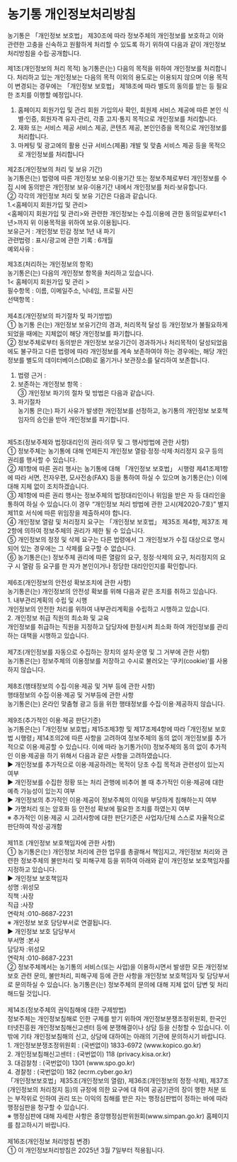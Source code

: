 # 농기통 개인정보처리방침
농기통은 「개인정보 보호법」 제30조에 따라 정보주체의 개인정보를 보호하고 이와 관련한 고충을 신속하고 원활하게 처리할 수 있도록 하기 위하여 다음과 같이 개인정보 처리방침을 수립·공개합니다.

제1조(개인정보의 처리 목적)
 농기통은(는) 다음의 목적을 위하여 개인정보를 처리합니다. 처리하고 있는 개인정보는 다음의 목적 이외의 용도로는 이용되지 않으며 이용 목적이 변경되는 경우에는 「개인정보 보호법」 제18조에 따라 별도의 동의를
받는 등 필요한 조치를 이행할 예정입니다.
 1. 홈페이지 회원가입 및 관리
회원 가입의사 확인, 회원제 서비스 제공에 따른 본인 식별·인증, 회원자격 유지·관리, 각종 고지·통지 목적으로 개인정보를 처리합니다.
 2. 재화 또는 서비스 제공
서비스 제공, 콘텐츠 제공, 본인인증을 목적으로 개인정보를 처리합니다.
 3. 마케팅 및 광고에의 활용
신규 서비스(제품) 개발 및 맞춤 서비스 제공 등을 목적으로 개인정보를 처리합니다

제2조(개인정보의 처리 및 보유 기간)<br/>
농기통은(는) 법령에 따른 개인정보 보유·이용기간 또는 정보주체로부터 개인정보를 수집 시에 동의받은 개인정보 보유·이용기간 내에서 개인정보를 처리·보유합니다.<br/>
 ② 각각의 개인정보 처리 및 보유 기간은 다음과 같습니다.<br/>
 1.<홈페이지 회원가입 및 관리><br/>
 <홈페이지 회원가입 및 관리>와 관련한 개인정보는 수집.이용에 관한 동의일로부터<1년>까지 위 이용목적을 위하여 보유.이용됩니다.<br/>
보유근거 : 개인정보 민감 정보 1년 내 파기<br/>
관련법령 : 표시/광고에 관한 기록 : 6개월<br/>
예외사유 :<br/>

제3조(처리하는 개인정보의 항목)<br/>
농기통은(는) 다음의 개인정보 항목을 처리하고 있습니다.<br/>
 1< 홈페이지 회원가입 및 관리 ><br/>
필수항목 : 이름, 이메일주소, 닉네임, 프로필 사진<br/>
선택항목 :<br/>
<br/>
제4조(개인정보의 파기절차 및 파기방법)<br/>
 ① 농기통 은(는) 개인정보 보유기간의 경과, 처리목적 달성 등 개인정보가 불필요하게 되었을 때에는 지체없이 해당 개인정보를 파기합니다.<br/>
 ② 정보주체로부터 동의받은 개인정보 보유기간이 경과하거나 처리목적이 달성되었음에도 불구하고 다른 법령에 따라 개인정보를 계속 보존하여야 하는 경우에는, 해당 개인정보를 별도의 데이터베이스(DB)로 옮기거나 보관장소를 달리하여 보존합니다.<br/>
 1. 법령 근거 :<br/>
 2. 보존하는 개인정보 항목 : <br/>
③ 개인정보 파기의 절차 및 방법은 다음과 같습니다.<br/>
 1. 파기절차<br/>
농기통 은(는) 파기 사유가 발생한 개인정보를 선정하고, 농기통의 개인정보 보호책임자의 승인을 받아 개인정보를 파기합니다.<br/>
<br/>
제5조(정보주체와 법정대리인의 권리·의무 및 그 행사방법에 관한 사항)<br/>
 ① 정보주체는 농기통에 대해 언제든지 개인정보 열람·정정·삭제·처리정지 요구 등의 권리를 행사할 수 있습니다.<br/>
 ② 제1항에 따른 권리 행사는 농기통에 대해 「개인정보 보호법」 시행령 제41조제1항에 따라 서면, 전자우편, 모사전송(FAX) 등을 통하여 하실 수 있으며 농기통은(는) 이에 대해 지체 없이 조치하겠습니다.<br/>
 ③ 제1항에 따른 권리 행사는 정보주체의 법정대리인이나 위임을 받은 자 등 대리인을 통하여 하실 수 있습니다.이 경우 “개인정보 처리 방법에 관한 고시(제2020-7호)” 별지 제11호 서식에 따른 위임장을 제출하셔야 합니다.<br/>
 ④ 개인정보 열람 및 처리정지 요구는 「개인정보 보호법」 제35조 제4항, 제37조 제2항에 의하여 정보주체의 권리가 제한 될 수 있습니다.<br/>
 ⑤ 개인정보의 정정 및 삭제 요구는 다른 법령에서 그 개인정보가 수집 대상으로 명시되어 있는 경우에는 그 삭제를 요구할 수 없습니다.<br/>
 ⑥ 농기통은(는) 정보주체 권리에 따른 열람의 요구, 정정·삭제의 요구, 처리정지의 요구 시 열람 등 요구를 한 자가 본인이거나 정당한 대리인인지를 확인합니다.<br/>
 <br/>
제6조(개인정보의 안전성 확보조치에 관한 사항)<br/>
 농기통은(는) 개인정보의 안전성 확보를 위해 다음과 같은 조치를 취하고 있습니다.<br/>
 1. 내부관리계획의 수립 및 시행<br/>
개인정보의 안전한 처리를 위하여 내부관리계획을 수립하고 시행하고 있습니다.<br/>
 2. 개인정보 취급 직원의 최소화 및 교육<br/>
개인정보를 취급하는 직원을 지정하고 담당자에 한정시켜 최소화 하여 개인정보를 관리하는 대책을 시행하고 있습니다.<br/>
<br/>
제7조(개인정보를 자동으로 수집하는 장치의 설치·운영 및 그 거부에 관한 사항)<br/>
농기통은(는) 정보주체의 이용정보를 저장하고 수시로 불러오는 ‘쿠키(cookie)’를 사용하지 않습니다.<br/>
<br/>
제8조(행태정보의 수집·이용·제공 및 거부 등에 관한 사항)<br/>
행태정보의 수집·이용·제공 및 거부등에 관한 사항<br/>
농기통은(는) 온라인 맞춤형 광고 등을 위한 행태정보를 수집·이용·제공하지 않습니다.<br/>
<br/>
제9조(추가적인 이용·제공 판단기준)<br/>
농기통은(는) ｢개인정보 보호법｣ 제15조제3항 및 제17조제4항에 따라 ｢개인정보 보호법 시행령｣ 제14조의2에 따른 사항을 고려하여 정보주체의 동의 없이 개인정보를 추가적으로 이용·제공할 수 있습니다. 이에 따라 농기통가(이) 정보주체의
동의 없이 추가적인 이용·제공을 하기 위해서 다음과 같은 사항을 고려하였습니다.<br/>
 ▶ 개인정보를 추가적으로 이용·제공하려는 목적이 당초 수집 목적과 관련성이 있는지 여부<br/>
▶ 개인정보를 수집한 정황 또는 처리 관행에 비추어 볼 때 추가적인 이용·제공에 대한 예측 가능성이 있는지 여부<br/>
▶ 개인정보의 추가적인 이용·제공이 정보주체의 이익을 부당하게 침해하는지 여부<br/>
▶ 가명처리 또는 암호화 등 안전성 확보에 필요한 조치를 하였는지 여부<br/>
※ 추가적인 이용·제공 시 고려사항에 대한 판단기준은 사업자/단체 스스로 자율적으로 판단하여 작성·공개함<br/>
<br/>
제11조 (개인정보 보호책임자에 관한 사항)<br/>
 ① 농기통은(는) 개인정보 처리에 관한 업무를 총괄해서 책임지고, 개인정보 처리와 관련한 정보주체의 불만처리 및 피해구제 등을 위하여 아래와 같이 개인정보 보호책임자를 지정하고 있습니다.<br/>
 ▶ 개인정보 보호책임자<br/>
성명 :위성모<br/>
직책 :사장<br/>
직급 :사장<br/>
연락처 :010-8687-2231<br/>
 ※ 개인정보 보호 담당부서로 연결됩니다.<br/>
 ▶ 개인정보 보호 담당부서<br/>
부서명 :본사<br/>
담당자 :위성모<br/>
연락처 :010-8687-2231<br/>
 ② 정보주체께서는 농기통의 서비스(또는 사업)을 이용하시면서 발생한 모든 개인정보 보호 관련 문의, 불만처리, 피해구제 등에 관한 사항을 개인정보 보호책임자 및 담당부서로 문의하실 수 있습니다. 농기통은(는) 정보주체의 문의에 대해 지체 없이
답변 및 처리해드릴 것입니다.<br/>
<br/>
제14조(정보주체의 권익침해에 대한 구제방법)<br/>
정보주체는 개인정보침해로 인한 구제를 받기 위하여 개인정보분쟁조정위원회, 한국인터넷진흥원 개인정보침해신고센터 등에 분쟁해결이나 상담 등을 신청할 수 있습니다. 이 밖에 기타 개인정보침해의 신고, 상담에 대하여는 아래의 기관에 문의하시기 바랍니다.<br/>
 1. 개인정보분쟁조정위원회 : (국번없이) 1833-6972 (www.kopico.go.kr)<br/>
 2. 개인정보침해신고센터 : (국번없이) 118 (privacy.kisa.or.kr)<br/>
 3. 대검찰청 : (국번없이) 1301 (www.spo.go.kr)<br/>
 4. 경찰청 : (국번없이) 182 (ecrm.cyber.go.kr)<br/>
「개인정보보호법」제35조(개인정보의 열람), 제36조(개인정보의 정정·삭제), 제37조(개인정보의 처리정지 등)의 규정에 의한 요구에 대 하여 공공기관의 장이 행한 처분 또는 부작위로 인하여 권리 또는 이익의 침해를 받은 자는 행정심판법이 정하는 바에 따라 행정심판을
청구할 수 있습니다.<br/>
 ※ 행정심판에 대해 자세한 사항은 중앙행정심판위원회(www.simpan.go.kr) 홈페이지를 참고하시기 바랍니다.<br/>
<br/>
제16조(개인정보 처리방침 변경)<br/>
 ① 이 개인정보처리방침은 2025년 3월 7일부터 적용됩니다.<br/>
